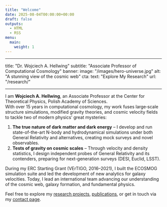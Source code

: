 ```yaml
---
title: "Welcome"
date: 2025-08-04T00:00:00+00:00
draft: false
outputs:
  - HTML
  - RSS
menu:
  main:
    weight: 1
---
```


---

title: "Dr. Wojciech A. Hellwing"
subtitle: "Associate Professor of Computational Cosmology"
banner:
  image: "/images/hero-universe.jpg"
  alt: "A stunning view of the cosmic web"
cta:
  text: "Explore My Research"
  url: "/research/"

---

I am **Wojciech A. Hellwing**, an Associate Professor at the Center for Theoretical Physics, Polish Academy of Sciences.  
With over 15 years in computational cosmology, my work fuses large‐scale structure simulations, modified gravity theories, and cosmic velocity fields to tackle two of modern physics’ great mysteries:

1. **The true nature of dark matter and dark energy** – I develop and run state-of-the-art N-body and hydrodynamical simulations under both General Relativity and alternatives, creating mock surveys and novel observables.  
2. **Tests of gravity on cosmic scales** – Through velocity and density statistics, I design independent probes of General Relativity and its contenders, preparing for next-generation surveys (DESI, Euclid, LSST).

During my ERC Starting Grant (VErTIGO, 2016–2021), I built the ECOSMOG simulation suite and led the development of new analytics for galaxy velocities. Today, I lead an international team advancing our understanding of the cosmic web, galaxy formation, and fundamental physics.

Feel free to explore my [research projects](/research/), [publications](/publication/), or get in touch via my [contact page](/contact/).


